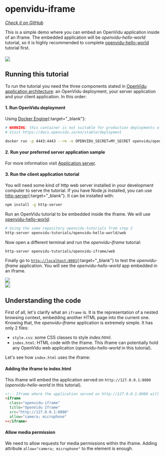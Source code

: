 # openvidu-iframe
<a href="https://github.com/OpenVidu/openvidu-tutorials/tree/master/openvidu-iframe" target="_blank"><i class="icon ion-social-github"> Check it on GitHub</i></a>

This is a simple demo where you can embed an OpenVidu application inside of an iframe. The embedded application will be _openvidu-hello-world_ tutorial, so it is highly recommended to complete [openvidu-hello-world](tutorials/openvidu-hello-world/) tutorial first.

<div class="row">
    <div class="pro-gallery" style="margin: 20px 0 15px 0">
        <a data-fancybox="gallery-pro1" data-type="image" class="fancybox-img" href="img/tutorials/openvidu-iframe.png">
          <img class="img-responsive" style="margin: auto; max-height: 500px" src="img/tutorials/openvidu-iframe.png"/>
        </a>
    </div>
</div>

## Running this tutorial

To run the tutorial you need the three components stated in [OpenVidu application architecture](developing-your-video-app/#openvidu-application-architecture): an OpenVidu deployment, your server application and your client application. In this order:

#### 1. Run OpenVidu deployment

Using [Docker Engine](https://docs.docker.com/engine/){:target="_blank"}:

```bash
# WARNING: this container is not suitable for production deployments of OpenVidu
# Visit https://docs.openvidu.io/en/stable/deployment

docker run -p 4443:4443 --rm -e OPENVIDU_SECRET=MY_SECRET openvidu/openvidu-server-kms:2.22.0
```

#### 2. Run your preferred server application sample

For more information visit [Application server](application-server/).

<div id="application-server-wrapper"></div>
<script src="js/load-common-template.js" data-pathToFile="server-application-samples.html" data-elementId="application-server-wrapper" data-runAnchorScript="false" data-useCurrentVersion="true"></script>

#### 3. Run the client application tutorial

You will need some kind of http web server installed in your development computer to serve the tutorial. If you have Node.js installed, you can use [http-server](https://github.com/indexzero/http-server){:target="_blank"}. It can be installed with:

```bash
npm install -g http-server
```

Run an OpenVidu tutorial to be embedded inside the iframe. We will use [openvidu-hello-world](tutorials/openvidu-hello-world/):

```bash
# Using the same repository openvidu-tutorials from step 2
http-server openvidu-tutorials/openvidu-hello-world/web
```

Now open a different terminal and run the _openvidu-iframe_ tutorial:

```bash
http-server openvidu-tutorials/openvidu-iframe/web
```

Finally go to [`http://localhost:8081`](http://localhost:8080){:target="_blank"} to test the *openvidu-iframe* application. You will see the *openvidu-hello-world* app embedded in an iframe.

<div class="row no-margin row-gallery">
	<div class="col-md-6">
		<a data-fancybox="gallery" data-type="image" class="fancybox-img" href="img/docs/tutorials/openvidu-iframe.png">
			<img class="img-responsive" src="img/docs/tutorials/openvidu-iframe.png">
		</a>
	</div>
	<div class="col-md-6">
		<a data-fancybox="gallery" data-type="image" class="fancybox-img" href="img/docs/tutorials/openvidu-iframe2.png">
			<img class="img-responsive" src="img/docs/tutorials/openvidu-iframe2.png">
		</a>
	</div>
</div>

## Understanding the code

First of all,  let's clarify what an `iframe` is. It is the representation of a nested browsing context, embedding another HTML page into the current one. Knowing that, the _openvidu-iframe_ application is extremely simple. It has only 2 files:

- `style.css`: some CSS classes to style _index.html_.
- `index.html`: HTML code with the iframe. This iframe can potentially hold any OpenVidu web application (_openvidu-hello-world_ in this tutorial).

Let's see how `index.html` uses the iframe:

#### Adding the iframe to index.html

This iframe will embed the application served on `http://127.0.0.1:8080` (_openvidu-hello-world_ in this tutorial).

```html
<!-- Iframe where the application served on http://127.0.0.1:8080 will be embedded -->
<iframe
  class="openvidu-iframe"
  title="OpenVidu Iframe"
  src="http://127.0.0.1:8080"
  allow="camera; microphone"
></iframe>
```

#### Allow media permission

We need to allow requests for media permissions within the iframe. Adding attribute `allow="camera; microphone"` to the element is enough.

<br>

<link rel="stylesheet" href="https://cdnjs.cloudflare.com/ajax/libs/fancybox/3.1.20/jquery.fancybox.min.css" />
<script src="https://cdnjs.cloudflare.com/ajax/libs/fancybox/3.1.20/jquery.fancybox.min.js"></script>
<script type='text/javascript' src='js/fancybox-setup.js'></script>
